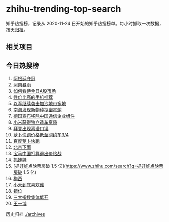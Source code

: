 # zhihu-trending-top-search

知乎热搜榜，记录从 2020-11-24
日开始的知乎热搜榜单。每小时抓取一次数据，按天[归档](./archives)。

## 相关项目

## 今日热搜榜

<!-- BEGIN -->
<!-- 最后更新时间 Tue Jul 16 2024 21:11:35 GMT+0800 (China Standard Time) -->

1. [阿根廷夺冠](https://www.zhihu.com/search?q=阿根廷夺冠)
1. [河南暴雨](https://www.zhihu.com/search?q=河南暴雨)
1. [如何看待今日A股市场](https://www.zhihu.com/search?q=如何看待今日A股市场)
1. [性价比高的手机推荐](https://www.zhihu.com/search?q=性价比高的手机推荐)
1. [以军继续袭击加沙地带多地](https://www.zhihu.com/search?q=以军继续袭击加沙地带多地)
1. [南海发现新物种拟幽灵蛸](https://www.zhihu.com/search?q=南海发现新物种拟幽灵蛸)
1. [德国宣布移除中国通信企业组件](https://www.zhihu.com/search?q=德国宣布移除中国通信企业组件)
1. [小米获得独立造车资质](https://www.zhihu.com/search?q=小米获得独立造车资质)
1. [拜登出现离谱口误](https://www.zhihu.com/search?q=拜登出现离谱口误)
1. [萝卜快跑价格低至网约车3/4](https://www.zhihu.com/search?q=萝卜快跑价格低至网约车3/4)
1. [百度萝卜快跑](https://www.zhihu.com/search?q=百度萝卜快跑)
1. [北京下雨](https://www.zhihu.com/search?q=北京下雨)
1. [宝马中国打算退出价格战](https://www.zhihu.com/search?q=宝马中国打算退出价格战)
1. [抓娃娃](https://www.zhihu.com/search?q=抓娃娃)
1. [抓娃娃点映票房破 1.5 亿](https://www.zhihu.com/search?q=抓娃娃点映票房破 1.5
   亿)
1. [梅西](https://www.zhihu.com/search?q=梅西)
1. [小夭到底喜欢谁](https://www.zhihu.com/search?q=小夭到底喜欢谁)
1. [错位](https://www.zhihu.com/search?q=错位)
1. [三大指数集体低开](https://www.zhihu.com/search?q=三大指数集体低开)
1. [王一博](https://www.zhihu.com/search?q=王一博)

<!-- END -->

历史归档 [./archives](./archives)
